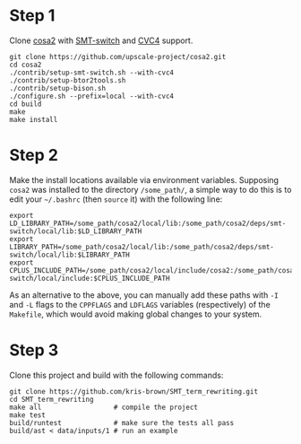 # Step 1
Clone [cosa2](https://github.com/upscale-project/cosa2) with [SMT-switch](https://github.com/makaimann/smt-switch) and [CVC4](https://github.com/CVC4/CVC4) support.
```
git clone https://github.com/upscale-project/cosa2.git
cd cosa2
./contrib/setup-smt-switch.sh --with-cvc4
./contrib/setup-btor2tools.sh
./contrib/setup-bison.sh
./configure.sh --prefix=local --with-cvc4
cd build
make
make install
```

# Step 2
Make the install locations available via environment variables. Supposing `cosa2` was installed to the directory `/some_path/`, a simple way to do this is to edit your `~/.bashrc` (then `source` it) with the following line:
```
export LD_LIBRARY_PATH=/some_path/cosa2/local/lib:/some_path/cosa2/deps/smt-switch/local/lib:$LD_LIBRARY_PATH
export LIBRARY_PATH=/some_path/cosa2/local/lib:/some_path/cosa2/deps/smt-switch/local/lib:$LIBRARY_PATH
export CPLUS_INCLUDE_PATH=/some_path/cosa2/local/include/cosa2:/some_path/cosa2/deps/smt-switch/local/include:$CPLUS_INCLUDE_PATH
```

As an alternative to the above, you can manually add these paths with `-I` and `-L` flags to the `CPPFLAGS` and `LDFLAGS` variables (respectively) of the `Makefile`, which would avoid making global changes to your system.

# Step 3
Clone this project and build with the following commands:
```
git clone https://github.com/kris-brown/SMT_term_rewriting.git
cd SMT_term_rewriting
make all                  # compile the project
make test
build/runtest             # make sure the tests all pass
build/ast < data/inputs/1 # run an example
```

